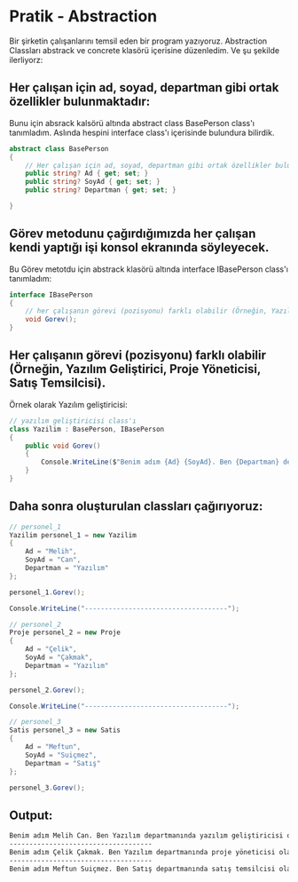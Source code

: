 # Pratik - Abstraction
Bir şirketin çalışanlarını temsil eden bir program yazıyoruz. Abstraction Classları abstrack ve concrete klasörü içerisine düzenledim. Ve şu şekilde ilerliyorz:

## Her çalışan için ad, soyad, departman gibi ortak özellikler bulunmaktadır:
Bunu için absrack kalsörü altında abstract class BasePerson class'ı tanımladım. Aslında hespini interface class'ı içerisinde bulundura bilirdik.
```C#
abstract class BasePerson
{
    // Her çalışan için ad, soyad, departman gibi ortak özellikler bulunmaktadır.
    public string? Ad { get; set; }
    public string? SoyAd { get; set; }
    public string? Departman { get; set; }

}
```

## Görev metodunu çağırdığımızda her çalışan kendi yaptığı işi konsol ekranında söyleyecek.
Bu Görev metotdu için abstrack klasörü altında interface IBasePerson class'ı tanımladım:
```C#
interface IBasePerson
{
    // her çalışanın görevi (pozisyonu) farklı olabilir (Örneğin, Yazılım Geliştirici, Proje Yöneticisi, Satış Temsilcisi).
    void Gorev();
}
```

## Her çalışanın görevi (pozisyonu) farklı olabilir (Örneğin, Yazılım Geliştirici, Proje Yöneticisi, Satış Temsilcisi).
Örnek olarak Yazılım geliştiricisi:
```C#
// yazılım geliştiricisi class'ı
class Yazilim : BasePerson, IBasePerson
{
    public void Gorev()
    {
        Console.WriteLine($"Benim adım {Ad} {SoyAd}. Ben {Departman} departmanında yazılım geliştiricisi olarak çalışıyorum.");
    }
}
```

## Daha sonra oluşturulan classları çağırıyoruz:
```C#
// personel_1
Yazilim personel_1 = new Yazilim
{
    Ad = "Melih",
    SoyAd = "Can",
    Departman = "Yazılım"
};

personel_1.Gorev();

Console.WriteLine("------------------------------------");

// personel_2
Proje personel_2 = new Proje
{
    Ad = "Çelik",
    SoyAd = "Çakmak",
    Departman = "Yazılım"
};

personel_2.Gorev();

Console.WriteLine("------------------------------------");

// personel_3
Satis personel_3 = new Satis
{
    Ad = "Meftun",
    SoyAd = "Suiçmez",
    Departman = "Satış"
};

personel_3.Gorev();
```

## Output:
```bash
Benim adım Melih Can. Ben Yazılım departmanında yazılım geliştiricisi olarak çalışıyorum.
------------------------------------
Benim adım Çelik Çakmak. Ben Yazılım departmanında proje yöneticisi olarak çalışıyorum.
------------------------------------
Benim adım Meftun Suiçmez. Ben Satış departmanında satış temsilcisi olarak çalışıyorum.
```
